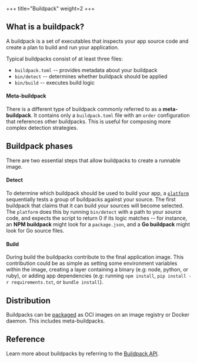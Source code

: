 +++
title="Buildpack"
weight=2
+++

## What is a buildpack?

A buildpack is a set of executables that inspects your app source code and create a plan to build and run your
application.

<!--more-->

Typical buildpacks consist of at least three files:

* `buildpack.toml` -- provides metadata about your buildpack
* `bin/detect` -- determines whether buildpack should be applied
* `bin/build` -- executes build logic

#### Meta-buildpack

There is a different type of buildpack commonly referred to as a **meta-buildpack**. It contains only a 
`buildpack.toml` file with an `order` configuration that references other buildpacks. This is useful for 
composing more complex detection strategies.

## Buildpack phases

There are two essential steps that allow buildpacks to create a runnable image.

#### Detect

To determine which buildpack should be used to build your app, a [`platform`][platform] sequentially tests a group of
buildpacks against your source. The first buildpack that claims that it can build your sources will become selected.
The `platform` does this by running `bin/detect` with a path to your source code, and expects the script to return 0
if its logic matches -- for instance, an **NPM buildpack** might look for a `package.json`, and a **Go buildpack**
might look for Go source files.

#### Build

During build the buildpacks contribute to the final application image. This contribution could be as simple as setting 
some environment variables within the image, creating a layer containing a binary (e.g: node, python, or ruby), or 
adding app dependencies (e.g: running `npm install`, `pip install -r requirements.txt`, or `bundle install`).

## Distribution

Buildpacks can be [packaged][package-a-buildpack] as OCI images on an image registry or Docker daemon. This includes meta-buildpacks.

## Reference

Learn more about buildpacks by referring to the [Buildpack API][buildpack-api]. 

[buildpack-api]: /docs/reference/buildpack-api
[package-a-buildpack]: /docs/buildpack-author-guide/package-a-buildpack/
[platform]: /docs/concepts/components/platform
